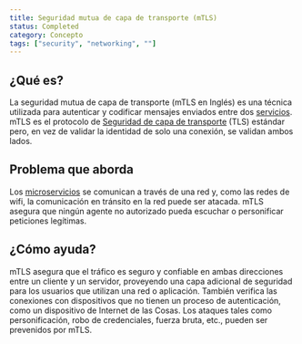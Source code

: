 ```yaml
---
title: Seguridad mutua de capa de transporte (mTLS)
status: Completed
category: Concepto
tags: ["security", "networking", ""]
---
```


## ¿Qué es?

La seguridad mutua de capa de transporte (mTLS en Inglés) es una técnica utilizada para autenticar y codificar mensajes enviados entre dos [servicios](/es/service).
mTLS es el protocolo de [Seguridad de capa de transporte](/es/transport-layer-security/) (TLS) estándar pero,
en vez de validar la identidad de solo una conexión, se validan ambos lados.

## Problema que aborda

Los [microservicios](/es/microservices-architecture/) se comunican a través de una red y,
como las redes de wifi, la comunicación en tránsito en la red puede ser atacada.
mTLS asegura que ningún agente no autorizado pueda escuchar o personificar peticiones legítimas.

## ¿Cómo ayuda?

mTLS asegura que el tráfico es seguro y confiable en ambas direcciones entre un cliente y un servidor,
proveyendo una capa adicional de seguridad para los usuarios que utilizan una red o aplicación.
También verifica las conexiones con dispositivos que no tienen un proceso de autenticación, como un dispositivo de Internet de las Cosas.
Los ataques tales como personificación, robo de credenciales, fuerza bruta, etc., pueden ser prevenidos por mTLS.